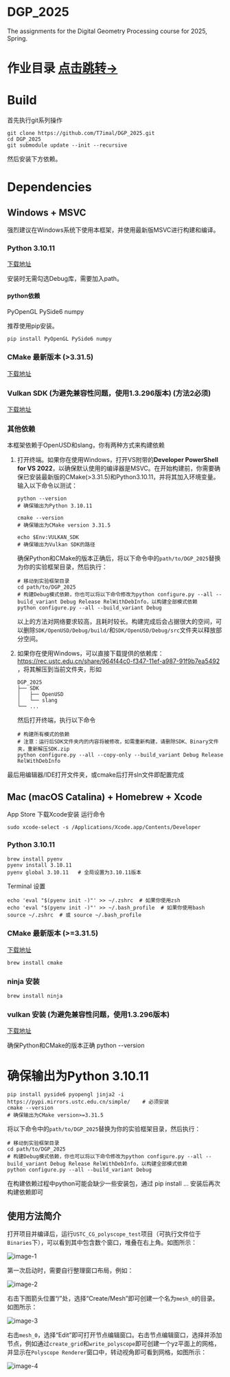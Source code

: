 # DGP_2025
The assignments for the Digital Geometry Processing course for 2025, Spring.

# 作业目录 [点击跳转->](./assignments/README.md)

# Build
首先执行git系列操作
```
git clone https://github.com/T7imal/DGP_2025.git
cd DGP_2025
git submodule update --init --recursive
```
然后安装下方依赖。

# Dependencies

## Windows + MSVC
强烈建议在Windows系统下使用本框架，并使用最新版MSVC进行构建和编译。

### Python 3.10.11 
[下载地址](https://www.python.org/downloads/release/python-31011/)

安装时无需勾选Debug库，需要加入path。

#### python依赖
PyOpenGL PySide6 numpy

推荐使用pip安装。

```
pip install PyOpenGL PySide6 numpy
```

### CMake 最新版本 (>3.31.5)
[下载地址](https://cmake.org/download/#latest)

### Vulkan SDK (为避免兼容性问题，使用1.3.296版本) (**方法2必须**)
[下载地址](https://vulkan.lunarg.com/sdk/home)

### 其他依赖

本框架依赖于OpenUSD和slang，你有两种方式来构建依赖

1. 打开终端。如果你在使用Windows，打开VS附带的**Developer PowerShell for VS 2022**，以确保默认使用的编译器是MSVC。在开始构建前，你需要确保已安装最新版的CMake(>3.31.5)和Python3.10.11，并将其加入环境变量。输入以下命令以测试：

   ```shell
   python --version
   # 确保输出为Python 3.10.11
   
   cmake --version
   # 确保输出为CMake version 3.31.5

   echo $Env:VULKAN_SDK
   # 确保输出为Vulkan SDK的路径
   ```
 
   确保Python和CMake的版本正确后，将以下命令中的`path/to/DGP_2025`替换为你的实验框架目录，然后执行：

   ```shell
   # 移动到实验框架目录
   cd path/to/DGP_2025
   # 构建Debug模式依赖，你也可以将以下命令修改为python configure.py --all --build_variant Debug Release RelWithDebInfo，以构建全部模式依赖
   python configure.py --all --build_variant Debug
   ```

   以上的方法对网络要求较高，且耗时较长。构建完成后会占据很大的空间，可以删除`SDK/OpenUSD/Debug/build/`和`SDK/OpenUSD/Debug/src`文件夹以释放部分空间。

2. 如果你在使用Windows，可以直接下载提供的依赖库：https://rec.ustc.edu.cn/share/964f44c0-f347-11ef-a987-91f9b7ea5492 ，将其解压到当前文件夹，形如

   ```
   DGP_2025
   ├── SDK
   │   ├── OpenUSD
   │   └── slang
   └── ...
   ```

   然后打开终端，执行以下命令

   ```shell
   # 构建所有模式的依赖
   # 注意：运行后SDK文件夹内的内容将被修改，如需重新构建，请删除SDK、Binary文件夹，重新解压SDK.zip
   python configure.py --all --copy-only --build_variant Debug Release RelWithDebInfo
   ```

最后用编辑器/IDE打开文件夹，或cmake后打开sln文件即配置完成

## Mac (macOS Catalina) + Homebrew + Xcode
App Store 下载Xcode安装
运行命令
```Terminal
sudo xcode-select -s /Applications/Xcode.app/Contents/Developer 
```

### Python 3.10.11 
```Terminal
brew install pyenv
pyenv install 3.10.11
pyenv global 3.10.11   # 全局设置为3.10.11版本
```

Terminal 设置
```Terminal
echo 'eval "$(pyenv init -)"' >> ~/.zshrc  # 如果你使用zsh
echo 'eval "$(pyenv init -)"' >> ~/.bash_profile  # 如果你使用bash
source ~/.zshrc  # 或 source ~/.bash_profile
```

### CMake 最新版本 (>=3.31.5)
[下载地址](https://cmake.org/download/#latest)
```Terminal
brew install cmake
```

### ninja 安装
```Terminal
brew install ninja
```

### vulkan 安装 (为避免兼容性问题，使用1.3.296版本)
[下载地址](https://vulkan.lunarg.com/sdk/home)

确保Python和CMake的版本正确
python --version
# 确保输出为Python 3.10.11
```
pip install pyside6 pyopengl jinja2 -i https://pypi.mirrors.ustc.edu.cn/simple/    # 必须安装
cmake --version
# 确保输出为CMake version>=3.31.5
```

将以下命令中的`path/to/DGP_2025`替换为你的实验框架目录，然后执行：
```Terminal
# 移动到实验框架目录
cd path/to/DGP_2025
# 构建Debug模式依赖，你也可以将以下命令修改为python configure.py --all --build_variant Debug Release RelWithDebInfo，以构建全部模式依赖
python configure.py --all --build_variant Debug
```
在构建依赖过程中python可能会缺少一些安装包，通过 pip install ... 安装后再次构建依赖即可

## 使用方法简介
打开项目并编译后，运行`USTC_CG_polyscope_test`项目（可执行文件位于`Binaries`下），可以看到其中包含数个窗口，堆叠在右上角。如图所示：

![image-1](images/image_1.png)

第一次启动时，需要自行整理窗口布局，例如：

![image-2](images/image_2.png)

右击下图箭头位置“/”处，选择“Create/Mesh”即可创建一个名为`mesh_0`的目录。如图所示：

![image-3](images/image_3.png)

右击`mesh_0`，选择“Edit”即可打开节点编辑窗口。右击节点编辑窗口，选择并添加节点，例如通过`create_grid`和`write_polyscope`即可创建一个yz平面上的网格，并显示在`Polyscope Renderer`窗口中，转动视角即可看到网格，如图所示：

![image-4](images/image_4.png)
